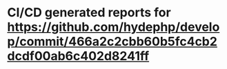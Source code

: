 # CI/CD generated reports for https://github.com/hydephp/develop/commit/466a2c2cbb60b5fc4cb2dcdf00ab6c402d8241ff
